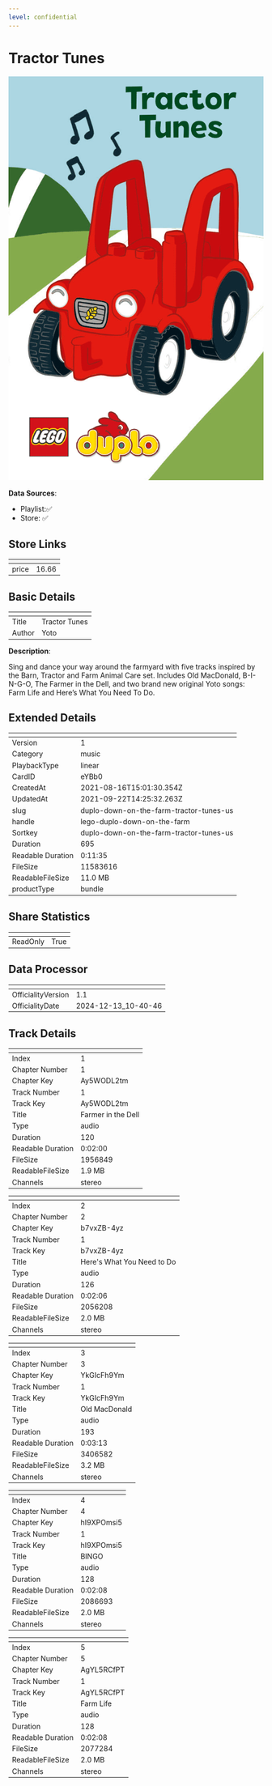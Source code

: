 ```yaml
---
level: confidential
---
```

# Tractor Tunes

![card_[eYBb0].png](../../img/cards/card_[eYBb0].png)

**Data Sources**: 

- Playlist:✅
- Store: ✅


## Store Links

| <!-- --> | <!-- --> |
| - | - |
| price | 16.66 |


## Basic Details

| <!-- --> | <!-- --> |
| - | - |
| Title | Tractor Tunes |
| Author | Yoto |

**Description**:

Sing and dance your way around the farmyard with five tracks inspired by the Barn, Tractor and Farm Animal Care set. Includes Old MacDonald, B-I-N-G-O, The Farmer in the Dell, and two brand new original Yoto songs: Farm Life and Here’s What You Need To Do.


## Extended Details

| <!-- --> | <!-- --> |
| - | - |
| Version | 1 |
| Category | music |
| PlaybackType | linear |
| CardID | eYBb0 |
| CreatedAt | 2021-08-16T15:01:30.354Z |
| UpdatedAt | 2021-09-22T14:25:32.263Z |
| slug | duplo-down-on-the-farm-tractor-tunes-us |
| handle | lego-duplo-down-on-the-farm |
| Sortkey | duplo-down-on-the-farm-tractor-tunes-us |
| Duration | 695 |
| Readable Duration | 0:11:35 |
| FileSize | 11583616 |
| ReadableFileSize | 11.0 MB |
| productType | bundle |


## Share Statistics

| <!-- --> | <!-- --> |
| - | - |
| ReadOnly | True |


## Data Processor

| <!-- --> | <!-- --> |
| - | - |
| OfficialityVersion | 1.1
| OfficialityDate | 2024-12-13_10-40-46


## Track Details

| <!-- --> | <!-- --> |
| - | - |
| Index | 1 |
| Chapter Number | 1 |
| Chapter Key | Ay5WODL2tm |
| Track Number | 1 |
| Track Key | Ay5WODL2tm |
| Title | Farmer in the Dell |
| Type | audio |
| Duration | 120 |
| Readable Duration | 0:02:00 |
| FileSize | 1956849 |
| ReadableFileSize | 1.9 MB |
| Channels | stereo |

| <!-- --> | <!-- --> |
| - | - |
| Index | 2 |
| Chapter Number | 2 |
| Chapter Key | b7vxZB-4yz |
| Track Number | 1 |
| Track Key | b7vxZB-4yz |
| Title | Here's What You Need to Do |
| Type | audio |
| Duration | 126 |
| Readable Duration | 0:02:06 |
| FileSize | 2056208 |
| ReadableFileSize | 2.0 MB |
| Channels | stereo |

| <!-- --> | <!-- --> |
| - | - |
| Index | 3 |
| Chapter Number | 3 |
| Chapter Key | YkGIcFh9Ym |
| Track Number | 1 |
| Track Key | YkGIcFh9Ym |
| Title | Old MacDonald |
| Type | audio |
| Duration | 193 |
| Readable Duration | 0:03:13 |
| FileSize | 3406582 |
| ReadableFileSize | 3.2 MB |
| Channels | stereo |

| <!-- --> | <!-- --> |
| - | - |
| Index | 4 |
| Chapter Number | 4 |
| Chapter Key | hI9XPOmsi5 |
| Track Number | 1 |
| Track Key | hI9XPOmsi5 |
| Title | BINGO |
| Type | audio |
| Duration | 128 |
| Readable Duration | 0:02:08 |
| FileSize | 2086693 |
| ReadableFileSize | 2.0 MB |
| Channels | stereo |

| <!-- --> | <!-- --> |
| - | - |
| Index | 5 |
| Chapter Number | 5 |
| Chapter Key | AgYL5RCfPT |
| Track Number | 1 |
| Track Key | AgYL5RCfPT |
| Title | Farm Life |
| Type | audio |
| Duration | 128 |
| Readable Duration | 0:02:08 |
| FileSize | 2077284 |
| ReadableFileSize | 2.0 MB |
| Channels | stereo |

